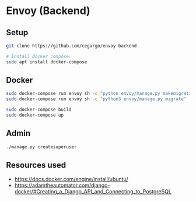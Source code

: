 # Envoy (Backend)

## Setup
```sh
git clone https://github.com/cegargo/envoy-backend

# Install docker compose.
sudo apt install docker-compose
```


## Docker
```sh
sudo docker-compose run envoy sh -c "python envoy/manage.py makemigrations"
sudo docker-compose run envoy sh -c "python3 envoy/manage.py migrate"

sudo docker-compose build
sudo docker-compose up
```


## Admin
```sh
./manage.py createsuperuser
```


## Resources used
* https://docs.docker.com/engine/install/ubuntu/
* https://adamtheautomator.com/django-docker/#Creating_a_Django_API_and_Connecting_to_PostgreSQL